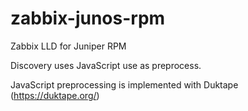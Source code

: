 # zabbix-junos-rpm
Zabbix LLD for Juniper RPM

Discovery uses JavaScript use as preprocess.


JavaScript preprocessing is implemented with Duktape (https://duktape.org/)
